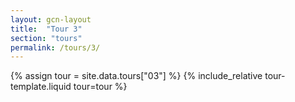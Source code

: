 ```yaml
---
layout: gcn-layout
title:  "Tour 3"
section: "tours"
permalink: /tours/3/
---
```


{% assign tour = site.data.tours["03"] %}
{% include_relative tour-template.liquid tour=tour %}
